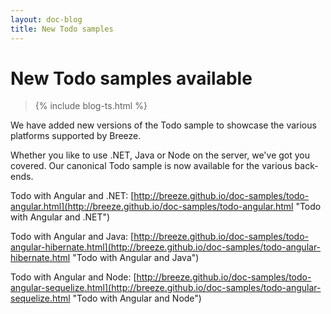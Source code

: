 ```yaml
---
layout: doc-blog
title: New Todo samples
---
```

# New Todo samples available

> {% include blog-ts.html %}

We have added new versions of the Todo sample to showcase the various platforms supported by Breeze. 
 
<!-- more -->

Whether you like to use .NET, Java or Node on the server, we've got you covered. Our canonical Todo sample is now available for the various back-ends.

Todo with Angular and .NET: [http://breeze.github.io/doc-samples/todo-angular.html](http://breeze.github.io/doc-samples/todo-angular.html "Todo with Angular and .NET")

Todo with Angular and Java: [http://breeze.github.io/doc-samples/todo-angular-hibernate.html](http://breeze.github.io/doc-samples/todo-angular-hibernate.html "Todo with Angular and Java")

Todo with Angular and Node: [http://breeze.github.io/doc-samples/todo-angular-sequelize.html](http://breeze.github.io/doc-samples/todo-angular-sequelize.html "Todo with Angular and Node")





